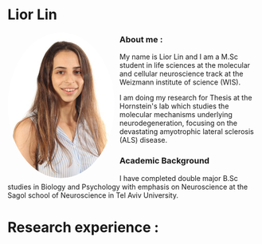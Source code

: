# Lior Lin

<img src="My_image_screenshot.jpg" align="left" width="215" length="200" style="border-radius: 50%; margin-right: 10px;">

### About me :
My name is Lior Lin and I am a M.Sc student in life sciences at the molecular and cellular neuroscience track at the Weizmann institute of science (WIS).

I am doing my research for Thesis at the Hornstein's lab which studies the molecular mechanisms underlying neurodegeneration, focusing on the devastating amyotrophic lateral sclerosis (ALS) disease. 

### Academic Background
I have completed double major B.Sc studies in Biology and Psychology with emphasis on Neuroscience at the Sagol school of Neuroscience in Tel Aviv University.


# Research experience :
